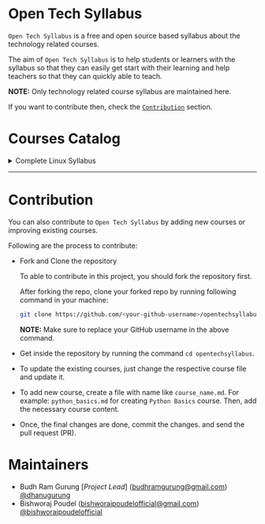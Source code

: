 # Open Tech Syllabus

`Open Tech Syllabus` is a free and open source based syllabus about the technology related courses.

The aim of `Open Tech Syllabus` is to help students or learners with the syllabus so that they can easily get start with their learning and help teachers so that they can quickly able to teach.

__NOTE:__ Only technology related course syllabus are maintained here.

If you want to contribute then, check the [`Contribution`](#contribution) section.

# Courses Catalog

<details>
<summary>Complete Linux Syllabus</summary>

1. [Introduction and Lab Setup](./linux.md#introduction-and-lab-setup)
1. [Operating System Overview](./linux.md#operating-system-overview)
1. [Introduction to Linux](./linux.md#introduction-to-linux)
1. [Linux Installation and Upgrade](./linux.md#linux-installation-and-upgrade)
1. [Text Editors and Tmux](./linux.md#text-editors-and-tmux)
1. [Linux Basic Commands](./linux.md#linux-basic-commands)
1. [Understanding Linux System startup](./linux.md#understanding-linux-system-startup)
1. [Package Management in Linux](./linux.md#package-management-in-linux)
1. [Users and Groups Management](./linux.md#users-and-groups-management)
1. [File Ownership and Permission](./linux.md#file-ownership-and-permission)
1. [Linux Filesystem and its types](./linux.md#linux-filesystem-and-its-types)
1. [Linux Processes](./linux.md#linux-processes)
1. [Managing Services in Linux](./linux.md#managing-services-in-linux)
1. [Networking Overview and different commands](./linux.md#networking-overview-and-different-commands)
1. [System Security](./linux.md#system-security)

</details>


<hr>

# Contribution

You can also contribute to `Open Tech Syllabus` by adding new courses or improving existing courses.

Following are the process to contribute:

- Fork and Clone the repository

  To able to contribute in this project, you should fork the repository first.

  After forking the repo, clone your forked repo by running following command in your machine:

  ```bash
  git clone https://github.com/<your-github-username>/opentechsyllabus.git
  ```

  __NOTE:__ Make sure to replace your GitHub username in the above command.

- Get inside the repository by running the command `cd opentechsyllabus`.
- To update the existing courses, just change the respective course file and update it.
- To add new course, create a file with name like `course_name.md`. For example: `python_basics.md` for creating `Python Basics` course. Then, add the necessary course content.
- Once, the final changes are done, commit the changes. and send the pull request (PR).

# Maintainers

- Budh Ram Gurung [_Project Lead_] (<budhramgurung@gmail.com>) [@dhanugurung](https://github.com/dhanugurung)
- Bishworaj Poudel (<bishworajpoudelofficial@gmail.com>) [@bishworajpoudelofficial](https://github.com/bishworajpoudelofficial)
